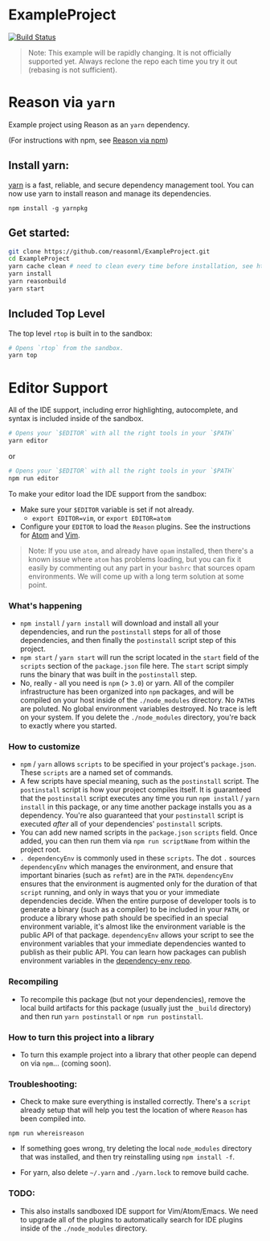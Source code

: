 # ExampleProject

[![Build Status](https://travis-ci.org/reasonml/ExampleProject.svg?branch=master)](https://travis-ci.org/reasonml/ExampleProject)
> Note: This example will be rapidly changing. It is not officially supported
> yet. Always reclone the repo each time you try it out (rebasing is not
> sufficient).

# Reason via `yarn`

Example project using Reason as an `yarn` dependency.

(For instructions with npm, see [Reason via npm](https://github.com/reasonml/ExampleProject/blob/master/README-NPM.md))

## Install yarn:

[yarn](https://yarnpkg.com/) is a fast, reliable, and secure dependency management tool. You can now use yarn to install reason and manage its dependencies.

```
npm install -g yarnpkg
```

## Get started: 
```sh
git clone https://github.com/reasonml/ExampleProject.git
cd ExampleProject
yarn cache clean # need to clean every time before installation, see https://github.com/yarnpkg/yarn/issues/480
yarn install
yarn reasonbuild
yarn start
```

## Included Top Level

The top level `rtop` is built in to the sandbox: 

```sh
# Opens `rtop` from the sandbox.
yarn top

```

# Editor Support

All of the IDE support, including error highlighting, autocomplete, and
syntax is included inside of the sandbox. 

```sh
# Opens your `$EDITOR` with all the right tools in your `$PATH`
yarn editor
```
or
```sh
# Opens your `$EDITOR` with all the right tools in your `$PATH`
npm run editor
```

To make your editor load the IDE support from the sandbox:

- Make sure your `$EDITOR` variable is set if not already.
  - `export EDITOR=vim`, or `export EDITOR=atom`
- Configure your `EDITOR` to load the `Reason` plugins. See the instructions
  for [Atom](http://facebook.github.io/reason/tools.html#merlin-atom) and
  [Vim](https://github.com/facebook/reason/tree/master/editorSupport/VimReason).

> Note: If you use `atom`, and already have `opam` installed, then there's a
known issue where `atom` has problems loading, but you can fix it easily
by commenting out any part in your `bashrc` that sources opam environments.
We will come up with a long term solution at some point.


### What's happening
- `npm install` / `yarn install` will download and install all your dependencies, and run the
  `postinstall` steps for all of those dependencies, and then finally the
  `postinstall` script step of this project.
- `npm start` / `yarn start` will run the script located in the `start` field of the
  `scripts` section of the `package.json` file here. The `start` script simply
  runs the binary that was built in the `postinstall` step.
- No, really - all you need is `npm` (> `3.0`) or yarn. All of the compiler infrastructure
  has been organized into `npm` packages, and will be compiled on your host
  inside of the `./node_modules` directory. No `PATH`s are poluted. No global
  environment variables destroyed. No trace is left on your system. If you
  delete the `./node_modules` directory, you're back to exactly where you
  started.


### How to customize
- `npm` / `yarn` allows `scripts` to be specified in your project's `package.json`.
  These `scripts` are a named set of commands.
- A few scripts have special meaning, such as the `postinstall` script. The
  `postinstall` script is how your project compiles itself. It is guaranteed
  that the `postinstall` script executes any time you run `npm install` / `yarn install` in this
  package, or any time another package installs you as a dependency. You're
  also guaranteed that your `postinstall` script is executed *after* all of
  your dependencies' `postinstall` scripts.
- You can add new named scripts in the `package.json` `scripts` field. Once
  added, you can then run them via `npm run scriptName` from within the project
  root.
- `. dependencyEnv` is commonly used in these `scripts`. The dot `.` sources
  `dependencyEnv` which manages the environment, and ensure that important
  binaries (such as `refmt`) are in the `PATH`. `dependencyEnv` ensures that
  the environment is augmented only for the duration of that `script` running,
  and only in ways that you or your immediate dependencies decide. When
  the entire purpose of developer tools is to generate a binary (such as a
  compiler) to be included in your `PATH`, or produce a library whose path
  should be specified in an special environment variable, it's almost like the
  environment variable is the public API of that package. `dependencyEnv`
  allows your script to see the environment variables that your immediate
  dependencies wanted to publish as their public API. You can learn how
  packages can publish environment variables in the [dependency-env
  repo](https://github.com/npm-ml/dependency-env).

### Recompiling
- To recompile this package (but not your dependencies), remove the local build
  artifacts for this package (usually just the `_build` directory) and then run
  `yarn postinstall` or `npm run postinstall`.

### How to turn this project into a library

- To turn this example project into a library that other people can depend on
  via `npm`... (coming soon).

### Troubleshooting:
- Check to make sure everything is installed correctly. There's a `script`
  already setup that will help you test the location of where `Reason` has been
  compiled into.
  
```
npm run whereisreason
```


- If something goes wrong, try deleting the local `node_modules` directory that
  was installed, and then try reinstalling using `npm install -f`. 
  
- For yarn, also delete `~/.yarn` and `./yarn.lock` to remove build cache. 

### TODO:

- This also installs sandboxed IDE support for Vim/Atom/Emacs. We need to
  upgrade all of the plugins to automatically search for IDE plugins inside of
  the `./node_modules` directory.

